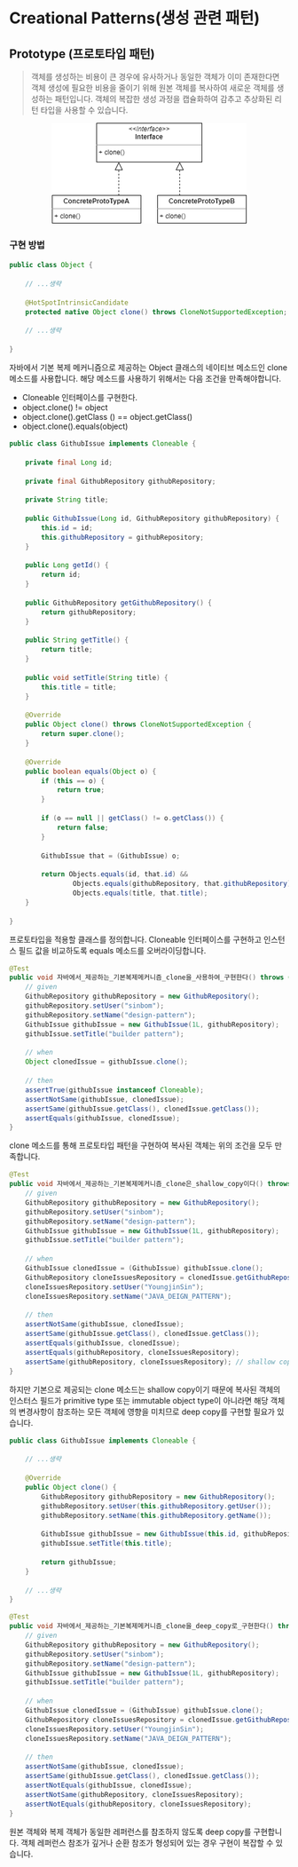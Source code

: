 # Creational Patterns(생성 관련 패턴)

## Prototype (프로토타입 패턴)
> 객체를 생성하는 비용이 큰 경우에 유사하거나 동일한 객체가 이미 존재한다면 객체 생성에
> 필요한 비용을 줄이기 위해 원본 객체를 복사하여 새로운 객체를 생성하는 패턴입니다.
> 객체의 복잡한 생성 과정을 캡슐화하여 감추고 추상화된 리턴 타입을 사용할 수 있습니다.

<p align="center">
    <img src="https://github.com/sinbom/design-patterns/blob/master/resources/prototype.png?raw=true"/>
</p>

### 구현 방법

```java
public class Object {
    
    // ...생략
    
    @HotSpotIntrinsicCandidate
    protected native Object clone() throws CloneNotSupportedException;

    // ...생략
    
}
```

자바에서 기본 복제 메커니즘으로 제공하는 Object 클래스의 네이티브 메소드인 clone 메소드를 사용합니다.
해당 메소드를 사용하기 위해서는 다음 조건을 만족해야합니다.
- Cloneable 인터페이스를 구현한다.
- object.clone() != object
- object.clone().getClass () == object.getClass()
- object.clone().equals(object)

```java
public class GithubIssue implements Cloneable {

    private final Long id;

    private final GithubRepository githubRepository;

    private String title;

    public GithubIssue(Long id, GithubRepository githubRepository) {
        this.id = id;
        this.githubRepository = githubRepository;
    }

    public Long getId() {
        return id;
    }

    public GithubRepository getGithubRepository() {
        return githubRepository;
    }

    public String getTitle() {
        return title;
    }

    public void setTitle(String title) {
        this.title = title;
    }

    @Override
    public Object clone() throws CloneNotSupportedException {
        return super.clone();
    }

    @Override
    public boolean equals(Object o) {
        if (this == o) {
            return true;
        }

        if (o == null || getClass() != o.getClass()) {
            return false;
        }

        GithubIssue that = (GithubIssue) o;

        return Objects.equals(id, that.id) &&
                Objects.equals(githubRepository, that.githubRepository) &&
                Objects.equals(title, that.title);
    }

}
```

프로토타입을 적용할 클래스를 정의합니다. Cloneable 인터페이스를 구현하고 인스턴스 필드 값을 비교하도록 equals 메소드를 오버라이딩합니다.

```java
@Test
public void 자바에서_제공하는_기본복제메커니즘_clone을_사용하여_구현한다() throws CloneNotSupportedException {
    // given
    GithubRepository githubRepository = new GithubRepository();
    githubRepository.setUser("sinbom");
    githubRepository.setName("design-pattern");
    GithubIssue githubIssue = new GithubIssue(1L, githubRepository);
    githubIssue.setTitle("builder pattern");

    // when
    Object clonedIssue = githubIssue.clone();

    // then
    assertTrue(githubIssue instanceof Cloneable);
    assertNotSame(githubIssue, clonedIssue);
    assertSame(githubIssue.getClass(), clonedIssue.getClass());
    assertEquals(githubIssue, clonedIssue);
}
```

clone 메소드를 통해 프로토타입 패턴을 구현하여 복사된 객체는 위의 조건을 모두 만족합니다.

```java
@Test
public void 자바에서_제공하는_기본복제메커니즘_clone은_shallow_copy이다() throws CloneNotSupportedException {
    // given
    GithubRepository githubRepository = new GithubRepository();
    githubRepository.setUser("sinbom");
    githubRepository.setName("design-pattern");
    GithubIssue githubIssue = new GithubIssue(1L, githubRepository);
    githubIssue.setTitle("builder pattern");

    // when
    GithubIssue clonedIssue = (GithubIssue) githubIssue.clone();
    GithubRepository cloneIssuesRepository = clonedIssue.getGithubRepository();
    cloneIssuesRepository.setUser("YoungjinSin");
    cloneIssuesRepository.setName("JAVA_DEIGN_PATTERN");

    // then
    assertNotSame(githubIssue, clonedIssue);
    assertSame(githubIssue.getClass(), clonedIssue.getClass());
    assertEquals(githubIssue, clonedIssue);
    assertEquals(githubRepository, cloneIssuesRepository);
    assertSame(githubRepository, cloneIssuesRepository); // shallow copy
}

```

하지만 기본으로 제공되는 clone 메소드는 shallow copy이기 때문에 복사된 객체의 인스터스 필드가
primitive type 또는 immutable object type이 아니라면 해당 객체의 변경사항이 참조하는 모든 객체에 
영향을 미치므로 deep copy를 구현할 필요가 있습니다.

```java
public class GithubIssue implements Cloneable {

    // ...생략
    
    @Override
    public Object clone() {
        GithubRepository githubRepository = new GithubRepository();
        githubRepository.setUser(this.githubRepository.getUser());
        githubRepository.setName(this.githubRepository.getName());

        GithubIssue githubIssue = new GithubIssue(this.id, githubRepository);
        githubIssue.setTitle(this.title);

        return githubIssue;
    }

    // ...생략
}
```

```java
@Test
public void 자바에서_제공하는_기본복제메커니즘_clone을_deep_copy로_구현한다() throws CloneNotSupportedException {
    // given
    GithubRepository githubRepository = new GithubRepository();
    githubRepository.setUser("sinbom");
    githubRepository.setName("design-pattern");
    GithubIssue githubIssue = new GithubIssue(1L, githubRepository);
    githubIssue.setTitle("builder pattern");

    // when
    GithubIssue clonedIssue = (GithubIssue) githubIssue.clone();
    GithubRepository cloneIssuesRepository = clonedIssue.getGithubRepository();
    cloneIssuesRepository.setUser("YoungjinSin");
    cloneIssuesRepository.setName("JAVA_DEIGN_PATTERN");

    // then
    assertNotSame(githubIssue, clonedIssue);
    assertSame(githubIssue.getClass(), clonedIssue.getClass());
    assertNotEquals(githubIssue, clonedIssue);
    assertNotSame(githubRepository, cloneIssuesRepository);
    assertNotEquals(githubRepository, cloneIssuesRepository);
}
```

원본 객체와 복제 객체가 동일한 레퍼런스를 참조하지 않도록 deep copy를 구현합니다. 객체 레퍼런스 참조가
깊거나 순환 참조가 형성되어 있는 경우 구현이 복잡할 수 있습니다.

